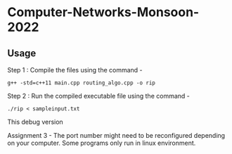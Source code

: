 # Computer-Networks-Monsoon-2022

## Usage

Step 1 : Compile the files using the command - 

    g++ -std=c++11 main.cpp routing_algo.cpp -o rip

Step 2 : Run the compiled executable file using the command - 

    ./rip < sampleinput.txt

This debug version 

Assignment 3 - 
The port number might need to be reconfigured depending on your computer. Some programs only run in linux environment.
